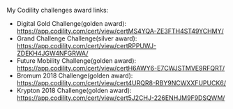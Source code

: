 My Codility challenges award links:

* Digital Gold Challenge(golden award): https://app.codility.com/cert/view/certMS4YQA-ZE3FTH4ST49YCHMY/
* Grand Challenge Challenge(silver award): https://app.codility.com/cert/view/certRPPUWJ-ZDEKH4JGW4NFGRWA/
* Future Mobility Challenge(golden award): https://app.codility.com/cert/view/certH6AWY6-E7CWJSTMVE9RFQRT/
* Bromum 2018 Challenge(golden award): https://app.codility.com/cert/view/cert4URQR8-RBY9NCWXXFUPUCK6/
* Krypton 2018 Challenge(golden award): https://app.codility.com/cert/view/cert5J2CHJ-226ENHJM9F9DSQWM/
